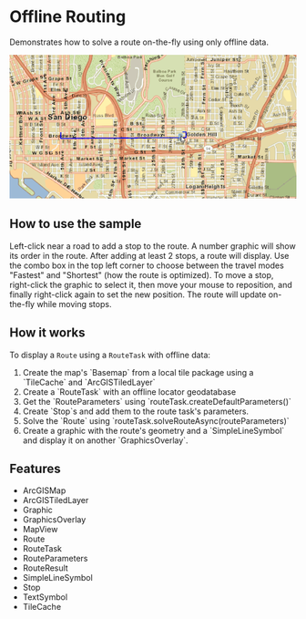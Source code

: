 <h1>Offline Routing</h1>

<p>Demonstrates how to solve a route on-the-fly using only offline data.</p>

<p><img src="OfflineRouting.gif"/></p>

<h2>How to use the sample</h2>

<p>Left-click near a road to add a stop to the route. A number graphic will show its order in the route. After 
adding at least 2 stops, a route will display. Use the combo box in the top left corner to choose between the travel 
modes "Fastest" and "Shortest" (how the route is optimized). To move a stop, right-click the graphic to select it, 
then move your mouse to reposition, and finally right-click again to set the new position. The route will update 
on-the-fly while moving stops.</p>

<h2>How it works</h2>

<p>To display a <code>Route</code> using a <code>RouteTask</code> with offline data:</p>

<ol>
  <li>Create the map's `Basemap` from a local tile package using a `TileCache` and `ArcGISTiledLayer`</li>
  <li>Create a `RouteTask` with an offline locator geodatabase</li>
  <li>Get the `RouteParameters` using `routeTask.createDefaultParameters()`</li>
  <li>Create `Stop`s and add them to the route task's parameters.</li>
  <li>Solve the `Route` using `routeTask.solveRouteAsync(routeParameters)`</li>
  <li>Create a graphic with the route's geometry and a `SimpleLineSymbol` and display it on another 
  `GraphicsOverlay`.</li>
</ol>

<h2>Features</h2>

<ul>
  <li>ArcGISMap</li>
  <li>ArcGISTiledLayer</li>
  <li>Graphic</li>
  <li>GraphicsOverlay</li>
  <li>MapView</li>
  <li>Route</li>
  <li>RouteTask</li>
  <li>RouteParameters</li>
  <li>RouteResult</li>
  <li>SimpleLineSymbol</li>
  <li>Stop</li>
  <li>TextSymbol</li>
  <li>TileCache</li>
</ul>